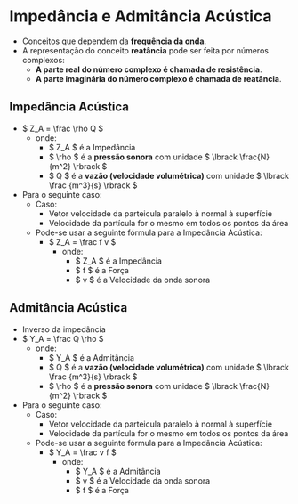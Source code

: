 # Impedância e Admitância Acústica
- Conceitos que dependem da **frequência da onda**.
- A representação do conceito **reatância** pode ser feita por números complexos:
    - **A parte real do número complexo é chamada de resistência**.
    - **A parte imaginária do número complexo é chamada de reatância**.

## Impedância Acústica
-  $ Z_A = \frac \rho Q $
    - onde:
        - $ Z_A $ é a Impedância
        - $ \rho $ é a **pressão sonora** com unidade $ \lbrack \frac{N}{m^2} \rbrack $ 
        - $ Q $ é a **vazão (velocidade volumétrica)** com unidade $ \lbrack \frac {m^3}{s} \rbrack $
- Para o seguinte caso:
    - Caso:
        - Vetor velocidade da parteicula paralelo à normal à superfície
        - Velocidade da partícula for o mesmo em todos os pontos da área
    - Pode-se usar a seguinte fórmula para a Impedância Acústica:
        - $ Z_A = \frac f v $
            - onde:
                - $ Z_A $ é a Impedância
                - $ f $ é a Força
                - $ v $ é a Velocidade da onda sonora

## Admitância Acústica
- Inverso da impedância
-  $ Y_A = \frac Q \rho $
    - onde:
        - $ Y_A $ é a Admitância
        - $ Q $ é a **vazão (velocidade volumétrica)** com unidade $ \lbrack \frac {m^3}{s} \rbrack $
        - $ \rho $ é a **pressão sonora** com unidade $ \lbrack \frac{N}{m^2} \rbrack $ 
- Para o seguinte caso:
    - Caso:
        - Vetor velocidade da parteicula paralelo à normal à superfície
        - Velocidade da partícula for o mesmo em todos os pontos da área
    - Pode-se usar a seguinte fórmula para a Impedância Acústica:
        - $ Y_A = \frac v f $
            - onde:
                - $ Y_A $ é a Admitância
                - $ v $ é a Velocidade da onda sonora
                - $ f $ é a Força
